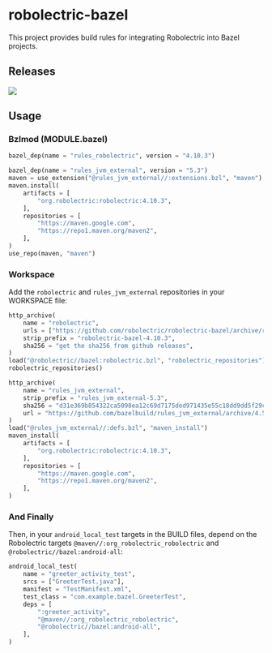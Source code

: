 # robolectric-bazel

This project provides build rules for integrating Robolectric into Bazel
projects.

##  Releases

<a href="https://github.com/robolectric/robolectric-bazel/releases/latest"><img src="https://img.shields.io/github/v/release/robolectric/robolectric-bazel?display_name=tag&label=Latest%20Stable%20Release"/></a>
<br/>

## Usage

### Bzlmod (MODULE.bazel)

```Python
bazel_dep(name = "rules_robolectric", version = "4.10.3")

bazel_dep(name = "rules_jvm_external", version = "5.3")
maven = use_extension("@rules_jvm_external//:extensions.bzl", "maven")
maven.install(
    artifacts = [
        "org.robolectric:robolectric:4.10.3",
    ],
    repositories = [
        "https://maven.google.com",
        "https://repo1.maven.org/maven2",
    ],
)
use_repo(maven, "maven")
```

### Workspace

Add the `robolectric` and `rules_jvm_external` repositories in your WORKSPACE file:

```python
http_archive(
    name = "robolectric",
    urls = ["https://github.com/robolectric/robolectric-bazel/archive/refs/tags/4.10.3.tar.gz"],
    strip_prefix = "robolectric-bazel-4.10.3",
    sha256 = "get the sha256 from github releases",
)
load("@robolectric//bazel:robolectric.bzl", "robolectric_repositories")
robolectric_repositories()

http_archive(
    name = "rules_jvm_external",
    strip_prefix = "rules_jvm_external-5.3",
    sha256 = "d31e369b854322ca5098ea12c69d7175ded971435e55c18dd9dd5f29cc5249ac",
    url = "https://github.com/bazelbuild/rules_jvm_external/archive/4.5.zip",
)
load("@rules_jvm_external//:defs.bzl", "maven_install")
maven_install(
    artifacts = [
        "org.robolectric:robolectric:4.10.3",
    ],
    repositories = [
        "https://maven.google.com",
        "https://repo1.maven.org/maven2",
    ],
)
```


### And Finally

Then, in your `android_local_test` targets in the BUILD files, depend on the
Robolectric targets `@maven//:org_robolectric_robolectric` and
`@robolectric//bazel:android-all`:

```python
android_local_test(
    name = "greeter_activity_test",
    srcs = ["GreeterTest.java"],
    manifest = "TestManifest.xml",
    test_class = "com.example.bazel.GreeterTest",
    deps = [
        ":greeter_activity",
        "@maven//:org_robolectric_robolectric",
        "@robolectric//bazel:android-all",
    ],
)
```
